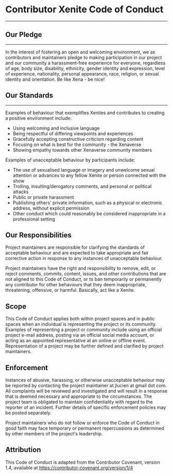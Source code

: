 # Contributor Xenite Code of Conduct
***

## Our Pledge
***
In the interest of fostering an open and welcoming environment, we as contributors and maintainers pledge to making participation in our project and our community a harassment-free experience for everyone, regardless of age, body size, disability, ethnicity, gender identity and expression, level of experience, nationality, personal appearance, race, religion, or sexual identity and orientation. Be like Xena - be nice!

## Our Standards
***

Examples of behaviour that exemplifies Xenites and contributes to creating a positive environment include:

- Using welcoming and inclusive language
- Being respectful of differing viewpoints and experiences
- Gracefully accepting constructive criticism regarding content
- Focusing on what is best for the community - the Xenaverse
- Showing empathy towards other Xenaverse community members

Examples of unacceptable behaviour by participants include:

- The use of sexualised language or imagery and unwelcome sexual attention or advances to any fellow Xenite or person connected with the show
- Trolling, insulting/derogatory comments, and personal or political attacks
- Public or private harassment
- Publishing others' private information, such as a physical or electronic address, without explicit permission
- Other conduct which could reasonably be considered inappropriate in a professional setting

## Our Responsibilities

Project maintainers are responsible for clarifying the standards of acceptable behaviour and are expected to take appropriate and fair corrective action in response to any instances of unacceptable behaviour.

Project maintainers have the right and responsibility to remove, edit, or reject comments, commits, content, issues, and other contributions that are not aligned to this Code of Conduct, or to ban temporarily or permanently any contributor for other behaviours that they deem inappropriate, threatening, offensive, or harmful. Basically, act like a Xenite.

## Scope

This Code of Conduct applies both within project spaces and in public spaces when an individual is representing the project or its community. Examples of representing a project or community include using an official project e-mail address, posting via an official social media account, or acting as an appointed representative at an online or offline event. Representation of a project may be further defined and clarified by project maintainers.

## Enforcement

Instances of abusive, harassing, or otherwise unacceptable behaviour may be reported by contacting the project maintainer at jlucien at gmail dot com. All complaints will be reviewed and investigated and will result in a response that is deemed necessary and appropriate to the circumstances. The project team is obligated to maintain confidentiality with regard to the reporter of an incident. Further details of specific enforcement policies may be posted separately.

Project maintainers who do not follow or enforce the Code of Conduct in good faith may face temporary or permanent repercussions as determined by other members of the project's leadership.

## Attribution

This Code of Conduct is adapted from the Contributor Covenant, version 1.4, available at https://contributor-covenant.org/version/1/4
